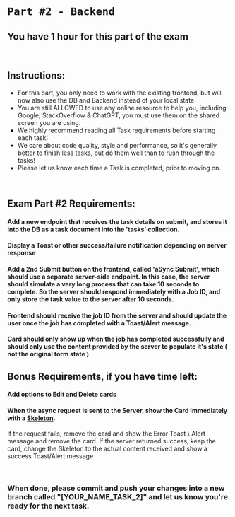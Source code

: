 <h1 id="part1_intro"><code>Part #2 - Backend</code></h1>
<h2>You have 1 hour for this part of the exam</h2>
<br/>

<h2>Instructions:</h2>
<ul>
    <li>For this part, you only need to work with the existing frontend, but will now also use the DB and Backend instead of your local state</li>
    <li>You are still ALLOWED to use any online resource to help you, including Google, StackOverflow & ChatGPT, you must use them on the shared screen you are using.</li>
    <li>We highly recommend reading all Task requirements before starting each task!</li>
    <li>We care about code quality, style and performance, so it's generally better to finish less tasks, but do them well than to rush through the tasks!</li>
    <li>Please let us know each time a Task is completed, prior to moving on.</li>
</ul>

<br/>

<h2>Exam Part #2 Requirements:</h2>
<h4>Add a new endpoint that receives the task details on submit, and stores it into the DB as a task document into the 'tasks' collection.</h4>
<h4>Display a Toast or other success/failure notification depending on server response</h4>
<h4>Add a 2nd Submit button on the frontend, called 'aSync Submit', which should use a separate server-side endpoint. In this case, the server should simulate a very long process that can take 10 seconds to complete. So the server should respond immediately with a Job ID, and only store the task value to the server after 10 seconds.<h4>
<h4>Frontend should receive the job ID from the server and should update the user once the job has completed with a Toast/Alert message.</h4>
<h4>Card should only show up when the job has completed successfully and should only use the content provided by the server to populate it's state ( not the original form state )</h4>

<h2>Bonus Requirements, if you have time left:</h2>
<h4>Add options to Edit and Delete cards</h4>
<h4>When the async request is sent to the Server, show the Card immediately with a <a href="https://mui.com/material-ui/react-skeleton/">Skeleton</a>.</h4>
<p>If the request fails, remove the card and show the Error Toast \ Alert message and remove the card. If the server returned success, keep the card, change the Skeleton to the actual content received and show a success Toast/Alert message</p>

<br/>

<h3>When done, please commit and push your changes into a new branch called "[YOUR_NAME_TASK_2]" and let us know you're ready for the next task.</h3>
